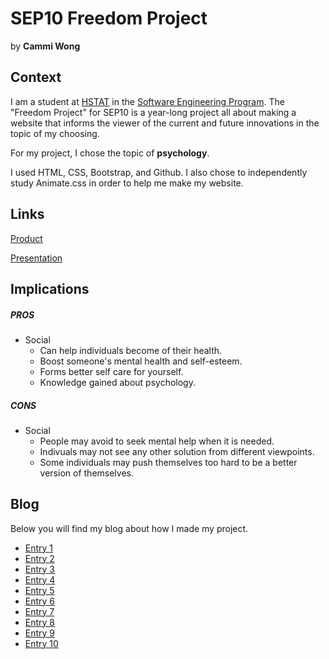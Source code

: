 # SEP10 Freedom Project
by **Cammi Wong**

## Context
I am a student at [HSTAT](https://www.hstat.org/) in the [Software Engineering Program](https://hstatsep.github.io/). The "Freedom Project" for SEP10 is a year-long project all about making a website that informs the viewer of the current and future innovations in the topic of my choosing.

For my project, I chose the topic of **psychology**. 

I used HTML, CSS, Bootstrap, and Github. I also chose to independently study Animate.css in order to help me make my website.

## Links

[Product](https://cammiw4628.github.io/sep10-freedom-project/)

[Presentation](https://docs.google.com/presentation/d/12L73VpHOyYinmAZwQF8_afenQpk2v77hdC4LoMKFePA/edit?slide=id.g357ffb4221f_0_0#slide=id.g357ffb4221f_0_0)

## Implications
##### PROS
* Social
   *   Can help individuals become of their health.
   *   Boost someone's mental health and self-esteem.
   *   Forms better self care for yourself.
   *   Knowledge gained about psychology.
##### CONS
* Social
   *   People may avoid to seek mental help when it is needed.
   *   Indivuals may not see any other solution from different viewpoints.
   *   Some individuals may push themselves too hard to be a better version of themselves.

## Blog
Below you will find my blog about how I made my project.

* [Entry 1](blog/entry01.md)
* [Entry 2](blog/entry02.md)
* [Entry 3](blog/entry03.md)
* [Entry 4](blog/entry04.md)
* [Entry 5](blog/entry05.md)
* [Entry 6](blog/entry06.md)
* [Entry 7](blog/entry07.md)
* [Entry 8](blog/entry08.md)
* [Entry 9](blog/entry09.md)
* [Entry 10](blog/entry10.md)
